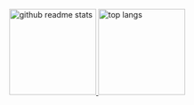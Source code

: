 <p align="left">
  <a href="https://github.com/huangshengjie?tab=repositories">
    <img src="https://github-readme-stats.vercel.app/api?username=huangshengjie&theme=vue&count_private=true&show_icons=true" alt="github readme stats" height="156"/>
  </a>    
  <a href="https://github.com/huangshengjie?tab=repositories">
    <img src="https://github-readme-stats.anuraghazra1.vercel.app/api/top-langs/?username=nihui&theme=vue&layout=compact" alt="top langs" height="156"/>
  </a>
</p>
